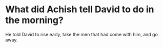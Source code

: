 # What did Achish tell David to do in the morning?

He told David to rise early, take the men that had come with him, and go away.
